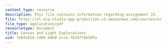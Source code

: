 ```yaml
---
content_type: resource
description: This file contains information regarding assignment 15.
file: https://ol-ocw-studio-app-production.s3.amazonaws.com/courses/ec-050-recreate-experiments-from-history-inform-the-future-from-the-past-galileo-january-iap-2010/7e6418162d68b0b02cca7b34774b50fa_MITEC_050IAP10_assn15.pdf
file_type: application/pdf
resourcetype: Document
title: Lenses and Light Explorations
uid: 7e641816-2d68-b0b0-2cca-7b34774b50fa
---
```

